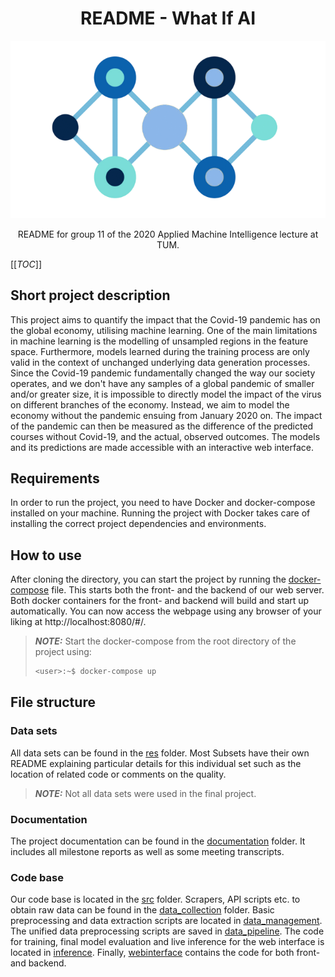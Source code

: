 <div align="center">

# README - What If AI

![alt text](/documentation/Machine%20Learning%20Models/images/logo.png "WhatIfAI")



README for group 11 of the 2020 Applied Machine Intelligence lecture at TUM. 
</div>



[[_TOC_]]

## Short project description
This project aims to quantify the impact that the Covid-19 pandemic has on the global economy, utilising machine learning. One of the main limitations in machine learning is the modelling of unsampled regions in the feature space. Furthermore, models learned during the training process are only valid in the context of unchanged underlying data generation processes. Since the Covid-19 pandemic fundamentally changed the way our society operates, and we don't have any samples of a global pandemic of smaller and/or greater size, it is impossible to directly model the impact of the virus on different branches of the economy. Instead, we aim to model the economy without the pandemic ensuing from January 2020 on. The impact of the pandemic can then be measured as the difference of the predicted courses without Covid-19, and the actual, observed outcomes. The models and its predictions are made accessible with an interactive web interface.


## Requirements

In order to run the project, you need to have Docker and docker-compose installed on your machine. Running the project with Docker takes care of installing the correct project dependencies and environments. 

## How to use

After cloning the directory, you can start the project by running the [docker-compose](/docker-compose.yml) file. This starts both the front- and the backend of our web server. Both docker containers for the front- and backend will build and start up automatically. You can now access the webpage using any browser of your liking at http://localhost:8080/#/.

> **_NOTE:_** Start the docker-compose from the root directory of the project using:
> ```sh
> <user>:~$ docker-compose up
> ```

## File structure

### Data sets
All data sets can be found in the [res](/res) folder. Most Subsets have their own README explaining particular details for this individual set such as the location of related code or comments on the quality.  

> **_NOTE:_** Not all data sets were used in the final project.

### Documentation

The project documentation can be found in the [documentation](/documentation) folder. It includes all milestone reports as well as some meeting transcripts.

### Code base

Our code base is located in the [src](/src) folder. Scrapers, API scripts etc. to obtain raw data can be found in the [data_collection](/src/data_collection) folder. Basic preprocessing and data extraction scripts are located in [data_management](/src/data_management). The unified data preprocessing scripts are saved in [data_pipeline](/src/data_pipeline). The code for training, final model evaluation and live inference for the web interface is located in [inference](/src/inference). Finally, [webinterface](/src/webinterface) contains the code for both front- and backend.  
